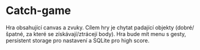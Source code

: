 # Catch-game
Hra obsahující canvas a zvuky. Cílem hry je chytat padající objekty (dobré/špatné, za které se získávají/ztrácejí body). Hra bude mít menu s gesty, persistent storage pro nastavení a SQLite pro high score.
